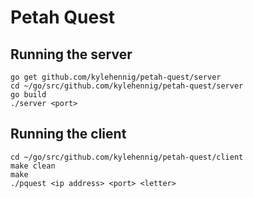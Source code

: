 # Petah Quest

## Running the server
```
go get github.com/kylehennig/petah-quest/server
cd ~/go/src/github.com/kylehennig/petah-quest/server
go build
./server <port>
```

## Running the client
```
cd ~/go/src/github.com/kylehennig/petah-quest/client
make clean
make
./pquest <ip address> <port> <letter>
```
